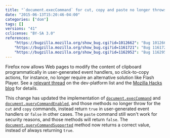 ```yaml
---
title: "`document.execCommand` for cut, copy and paste no longer throws"
date: "2015-06-13T15:20:46-04:00"
categories: ["dom"]
tags: []
versions: "41"
cclicense: "BY-SA 3.0"
references:
    "https://bugzilla.mozilla.org/show_bug.cgi?id=1012662": "Bug 1012662 - Allow document.execCommand(\"cut\"/\"copy\") to be used within the context of user generated events"
    "https://bugzilla.mozilla.org/show_bug.cgi?id=1161721": "Bug 1161721 - Return false from document.queryCommandSupported(\"paste\") if calling execCommand(\"paste\") will fail"
    "https://bugzilla.mozilla.org/show_bug.cgi?id=1162952": "Bug 1162952 - Fix document.queryCommandEnabled(\'cut\'/\'copy\') to return true always"
---
```

Firefox now allows Web pages to modify the content of clipboard programmatically in user-generated event handlers, so click-to-copy actions, for instance, no longer require an alternative solution like Flash Player. See a [relevant thread](https://groups.google.com/d/topic/mozilla.dev.platform/oWhmLMvGAD0/discussion) on the dev-platform list and the [Mozilla Hacks blog](https://hacks.mozilla.org/2015/09/flash-free-clipboard-for-the-web/) for details.

This change has updated the implementation of [`document.execCommand`](https://developer.mozilla.org/en-US/docs/Web/API/Document/execCommand) and [`document.queryCommandEnabled`](https://developer.mozilla.org/en-US/docs/Web/API/Document/queryCommandEnabled), and those methods no longer throw for the `cut` and `copy` commands, instead return `true` in user-generated event handlers or `false` in other cases. The `paste` command still won't work for security reasons, and those methods will return `false`. The [`document.queryCommandSupported`](https://developer.mozilla.org/en-US/docs/Web/API/Document/queryCommandSupported) method now returns a correct value, instead of always returning `true`.
